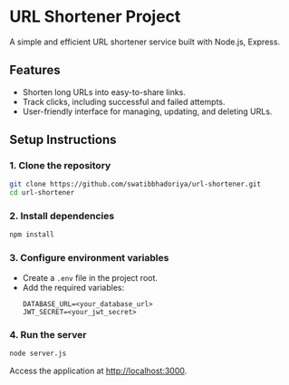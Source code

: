 # URL Shortener Project

A simple and efficient URL shortener service built with Node.js, Express.

## Features
- Shorten long URLs into easy-to-share links.
- Track clicks, including successful and failed attempts.
- User-friendly interface for managing, updating, and deleting URLs.

## Setup Instructions

### 1. Clone the repository
   ```bash
   git clone https://github.com/swatibbhadoriya/url-shortener.git
   cd url-shortener
   ```

### 2. Install dependencies
   ```bash
   npm install
   ```

### 3. Configure environment variables
   - Create a `.env` file in the project root.
   - Add the required variables:
     ```
     DATABASE_URL=<your_database_url>
     JWT_SECRET=<your_jwt_secret>
     ```

### 4. Run the server
   ```bash
   node server.js
   ```
   Access the application at [http://localhost:3000](http://localhost:3000).
